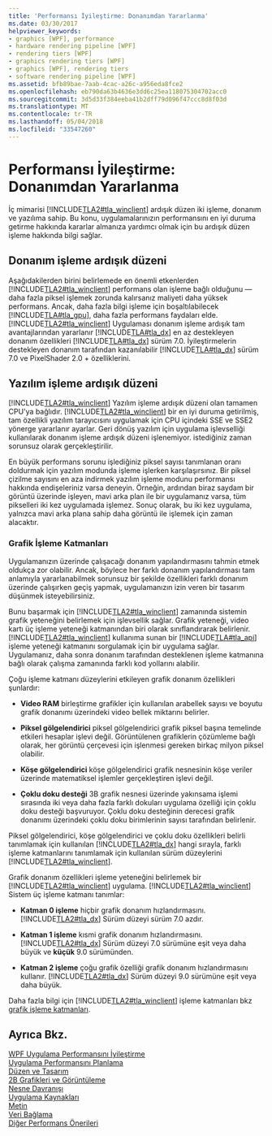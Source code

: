 ```yaml
---
title: 'Performansı İyileştirme: Donanımdan Yararlanma'
ms.date: 03/30/2017
helpviewer_keywords:
- graphics [WPF], performance
- hardware rendering pipeline [WPF]
- rendering tiers [WPF]
- graphics rendering tiers [WPF]
- graphics [WPF], rendering tiers
- software rendering pipeline [WPF]
ms.assetid: bfb89bae-7aab-4cac-a26c-a956eda8fce2
ms.openlocfilehash: eb790da63b4636e3dd6c25ea118075304702acc0
ms.sourcegitcommit: 3d5d33f384eeba41b2dff79d096f47ccc8d8f03d
ms.translationtype: MT
ms.contentlocale: tr-TR
ms.lasthandoff: 05/04/2018
ms.locfileid: "33547260"
---
```

# <a name="optimizing-performance-taking-advantage-of-hardware"></a>Performansı İyileştirme: Donanımdan Yararlanma
İç mimarisi [!INCLUDE[TLA2#tla_winclient](../../../../includes/tla2sharptla-winclient-md.md)] ardışık düzen iki işleme, donanım ve yazılıma sahip. Bu konu, uygulamalarınızın performansını en iyi duruma getirme hakkında kararlar almanıza yardımcı olmak için bu ardışık düzen işleme hakkında bilgi sağlar.  
  
## <a name="hardware-rendering-pipeline"></a>Donanım işleme ardışık düzeni  
 Aşağıdakilerden birini belirlemede en önemli etkenlerden [!INCLUDE[TLA2#tla_winclient](../../../../includes/tla2sharptla-winclient-md.md)] performans olan işleme bağlı olduğunu — daha fazla piksel işlemek zorunda kalırsanız maliyeti daha yüksek performans. Ancak, daha fazla bilgi işleme için boşaltılabilecek [!INCLUDE[TLA#tla_gpu](../../../../includes/tlasharptla-gpu-md.md)], daha fazla performans faydaları elde. [!INCLUDE[TLA2#tla_winclient](../../../../includes/tla2sharptla-winclient-md.md)] Uygulaması donanım işleme ardışık tam avantajlarından yararlanır [!INCLUDE[TLA#tla_dx](../../../../includes/tlasharptla-dx-md.md)] en az destekleyen donanım özellikleri [!INCLUDE[TLA#tla_dx](../../../../includes/tlasharptla-dx-md.md)] sürüm 7.0. İyileştirmelerin destekleyen donanım tarafından kazanılabilir [!INCLUDE[TLA#tla_dx](../../../../includes/tlasharptla-dx-md.md)] sürüm 7.0 ve PixelShader 2.0 + özelliklerini.  
  
## <a name="software-rendering-pipeline"></a>Yazılım işleme ardışık düzeni  
 [!INCLUDE[TLA2#tla_winclient](../../../../includes/tla2sharptla-winclient-md.md)] Yazılım işleme ardışık düzeni olan tamamen CPU'ya bağlıdır. [!INCLUDE[TLA2#tla_winclient](../../../../includes/tla2sharptla-winclient-md.md)] bir en iyi duruma getirilmiş, tam özellikli yazılım tarayıcısını uygulamak için CPU içindeki SSE ve SSE2 yönerge yararlanır ayarlar. Geri dönüş yazılım için uygulama işlevselliği kullanılarak donanım işleme ardışık düzeni işlenemiyor. istediğiniz zaman sorunsuz olarak gerçekleştirilir.  
  
 En büyük performans sorunu işlediğiniz piksel sayısı tanımlanan oranı doldurmak için yazılım modunda işleme işlerken karşılaşırsınız. Bir piksel çizilme sayısını en aza indirmek yazılım işleme modunu performansı hakkında endişeleriniz varsa deneyin. Örneğin, ardından biraz saydam bir görüntü üzerinde işleyen, mavi arka plan ile bir uygulamanız varsa, tüm pikselleri iki kez uygulamada işlemez. Sonuç olarak, bu iki kez uygulama, yalnızca mavi arka plana sahip daha görüntü ile işlemek için zaman alacaktır.  
  
### <a name="graphics-rendering-tiers"></a>Grafik İşleme Katmanları  
 Uygulamanızın üzerinde çalışacağı donanım yapılandırmasını tahmin etmek oldukça zor olabilir. Ancak, böylece her farklı donanım yapılandırması tam anlamıyla yararlanabilmek sorunsuz bir şekilde özellikleri farklı donanım üzerinde çalışırken geçiş yapmak, uygulamanızın izin veren bir tasarım düşünmek isteyebilirsiniz.  
  
 Bunu başarmak için [!INCLUDE[TLA2#tla_winclient](../../../../includes/tla2sharptla-winclient-md.md)] zamanında sistemin grafik yeteneğini belirlemek için işlevsellik sağlar. Grafik yeteneği, video kartı üç işleme yeteneği katmanından biri olarak sınıflandırarak belirlenir. [!INCLUDE[TLA2#tla_winclient](../../../../includes/tla2sharptla-winclient-md.md)] kullanıma sunan bir [!INCLUDE[TLA#tla_api](../../../../includes/tlasharptla-api-md.md)] işleme yeteneği katmanını sorgulamak için bir uygulama sağlar. Uygulamanız, daha sonra donanım tarafından desteklenen işleme katmanına bağlı olarak çalışma zamanında farklı kod yollarını alabilir.  
  
 Çoğu işleme katmanı düzeylerini etkileyen grafik donanım özellikleri şunlardır:  
  
-   **Video RAM** birleştirme grafikler için kullanılan arabellek sayısı ve boyutu grafik donanımı üzerindeki video bellek miktarını belirler.  
  
-   **Piksel gölgelendirici** piksel gölgelendirici grafik piksel başına temelinde etkileri hesaplar işlevi değil. Görüntülenen grafiklerin çözümleme bağlı olarak, her görüntü çerçevesi için işlenmesi gereken birkaç milyon piksel olabilir.  
  
-   **Köşe gölgelendirici** köşe gölgelendirici grafik nesnesinin köşe veriler üzerinde matematiksel işlemler gerçekleştiren işlevi değil.  
  
-   **Çoklu doku desteği** 3B grafik nesnesi üzerinde yakınsama işlemi sırasında iki veya daha fazla farklı dokuları uygulama özelliği için çoklu doku desteği başvuruyor. Çoklu doku desteğinin derecesi grafik donanımı üzerindeki çoklu doku birimlerinin sayısı tarafından belirlenir.  
  
 Piksel gölgelendirici, köşe gölgelendirici ve çoklu doku özellikleri belirli tanımlamak için kullanılan [!INCLUDE[TLA2#tla_dx](../../../../includes/tla2sharptla-dx-md.md)] hangi sırayla, farklı işleme katmanlarını tanımlamak için kullanılan sürüm düzeylerini [!INCLUDE[TLA2#tla_winclient](../../../../includes/tla2sharptla-winclient-md.md)].  
  
 Grafik donanım özellikleri işleme yeteneğini belirlemek bir [!INCLUDE[TLA2#tla_winclient](../../../../includes/tla2sharptla-winclient-md.md)] uygulama. [!INCLUDE[TLA2#tla_winclient](../../../../includes/tla2sharptla-winclient-md.md)] Sistem üç işleme katmanı tanımlar:  
  
-   **Katman 0 işleme** hiçbir grafik donanım hızlandırmasını. [!INCLUDE[TLA2#tla_dx](../../../../includes/tla2sharptla-dx-md.md)] Sürüm düzeyi sürüm 7.0 azdır.  
  
-   **Katman 1 işleme** kısmi grafik donanım hızlandırmasını. [!INCLUDE[TLA2#tla_dx](../../../../includes/tla2sharptla-dx-md.md)] Sürüm düzeyi 7.0 sürümüne eşit veya daha büyük ve **küçük** 9.0 sürümünden.  
  
-   **Katman 2 işleme** çoğu grafik özelliği grafik donanım hızlandırmasını kullanır. [!INCLUDE[TLA2#tla_dx](../../../../includes/tla2sharptla-dx-md.md)] Sürüm düzeyi 9.0 sürümüne eşit veya daha büyük.  
  
 Daha fazla bilgi için [!INCLUDE[TLA2#tla_winclient](../../../../includes/tla2sharptla-winclient-md.md)] işleme katmanları bkz [grafik işleme katmanları](../../../../docs/framework/wpf/advanced/graphics-rendering-tiers.md).  
  
## <a name="see-also"></a>Ayrıca Bkz.  
 [WPF Uygulama Performansını İyileştirme](../../../../docs/framework/wpf/advanced/optimizing-wpf-application-performance.md)  
 [Uygulama Performansını Planlama](../../../../docs/framework/wpf/advanced/planning-for-application-performance.md)  
 [Düzen ve Tasarım](../../../../docs/framework/wpf/advanced/optimizing-performance-layout-and-design.md)  
 [2B Grafikleri ve Görüntüleme](../../../../docs/framework/wpf/advanced/optimizing-performance-2d-graphics-and-imaging.md)  
 [Nesne Davranışı](../../../../docs/framework/wpf/advanced/optimizing-performance-object-behavior.md)  
 [Uygulama Kaynakları](../../../../docs/framework/wpf/advanced/optimizing-performance-application-resources.md)  
 [Metin](../../../../docs/framework/wpf/advanced/optimizing-performance-text.md)  
 [Veri Bağlama](../../../../docs/framework/wpf/advanced/optimizing-performance-data-binding.md)  
 [Diğer Performans Önerileri](../../../../docs/framework/wpf/advanced/optimizing-performance-other-recommendations.md)
